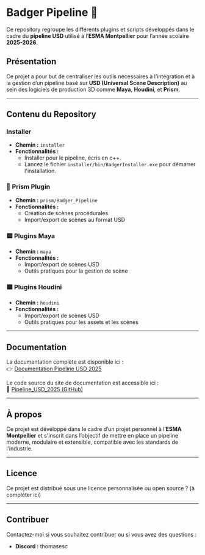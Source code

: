 # Badger Pipeline 🦡

Ce repository regroupe les différents plugins et scripts développés dans le cadre du **pipeline USD** utilisé à l’**ESMA Montpellier** pour l’année scolaire **2025-2026**.

## Présentation

Ce projet a pour but de centraliser les outils nécessaires à l’intégration et à la gestion d’un pipeline basé sur **USD (Universal Scene Description)** au sein des logiciels de production 3D comme **Maya**, **Houdini**, et **Prism**.

---

## Contenu du Repository

### Installer
- **Chemin :** `installer`
- **Fonctionnalités :**
  - Installer pour le pipeline, écris en c++.
  - Lancez le fichier `installer/bin/BadgerInstaller.exe` pour démarrer l'installation.

### 🔷 Prism Plugin
- **Chemin :** `prism/Badger_Pipeline`
- **Fonctionnalités :**
  - Création de scènes procédurales
  - Import/export de scènes au format USD

### 🟨 Plugins Maya
- **Chemin :** `maya`
- **Fonctionnalités :**
  - Import/export de scènes USD
  - Outils pratiques pour la gestion de scène

### 🟥 Plugins Houdini
- **Chemin :** `houdini`
- **Fonctionnalités :**
  - Import/export de scènes USD
  - Outils pratiques pour les assets et les scènes

---

## Documentation

La documentation complète est disponible ici :  
👉 [Documentation Pipeline USD 2025](https://thomasescalle.github.io/Pipeline_USD_2025/)

Le code source du site de documentation est accessible ici :  
🔗 [Pipeline_USD_2025 (GitHub)](https://github.com/thomasescalle/Pipeline_USD_2025)

---

## À propos

Ce projet est développé dans le cadre d’un projet personnel à l’**ESMA Montpellier** et s'inscrit dans l’objectif de mettre en place un pipeline moderne, modulaire et extensible, compatible avec les standards de l’industrie.

---

## Licence

Ce projet est distribué sous une licence personnalisée ou open source ? (à compléter ici)

---

## Contribuer

Contactez-moi si vous souhaitez contribuer ou si vous avez des questions :
- **Discord :** thomasesc